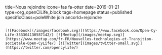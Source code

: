 title=Nous rejoindre
icone=fas fa-otter
date=2019-01-21
type=org_openCiLife_block
tags=homepage
status=published
specificClass=poleWhite join
ancorId=rejoindre
~~~~~~

[![Facebook](/images/facebook.svg)](https://www.facebook.com/Open-Cy-Life-333304130587142/) [![Meetup](/images/meetup.svg)](https://www.meetup.com/fr-FR/Nouvelles-technologies-et-Transition-societale-Open-CyLife/) [![Twitter](images/twitter-small.svg)](https://twitter.com/opencylife/)
